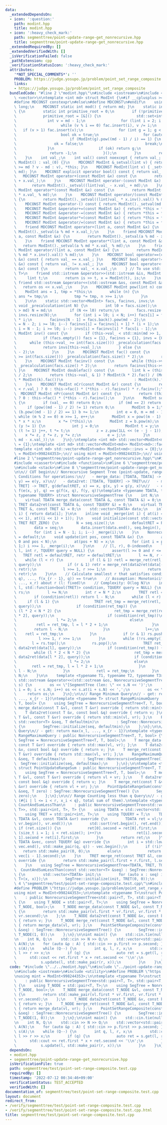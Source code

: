 ```yaml
---
data:
  _extendedDependsOn:
  - icon: ':question:'
    path: modint.hpp
    title: modint.hpp
  - icon: ':heavy_check_mark:'
    path: segmenttree/point-update-range-get_nonrecursive.hpp
    title: segmenttree/point-update-range-get_nonrecursive.hpp
  _extendedRequiredBy: []
  _extendedVerifiedWith: []
  _isVerificationFailed: false
  _pathExtension: cpp
  _verificationStatusIcon: ':heavy_check_mark:'
  attributes:
    '*NOT_SPECIAL_COMMENTS*': ''
    PROBLEM: https://judge.yosupo.jp/problem/point_set_range_composite
    links:
    - https://judge.yosupo.jp/problem/point_set_range_composite
  bundledCode: "#line 2 \"modint.hpp\"\n#include <iostream>\n#include <set>\n#include\
    \ <vector>\n\ntemplate <int md> struct ModInt {\n#if __cplusplus >= 201402L\n\
    #define MDCONST constexpr\n#else\n#define MDCONST\n#endif\n    using lint = long\
    \ long;\n    MDCONST static int mod() { return md; }\n    static int get_primitive_root()\
    \ {\n        static int primitive_root = 0;\n        if (!primitive_root) {\n\
    \            primitive_root = [&]() {\n                std::set<int> fac;\n  \
    \              int v = md - 1;\n                for (lint i = 2; i * i <= v; i++)\n\
    \                    while (v % i == 0) fac.insert(i), v /= i;\n             \
    \   if (v > 1) fac.insert(v);\n                for (int g = 1; g < md; g++) {\n\
    \                    bool ok = true;\n                    for (auto i : fac)\n\
    \                        if (ModInt(g).pow((md - 1) / i) == 1) {\n           \
    \                 ok = false;\n                            break;\n          \
    \              }\n                    if (ok) return g;\n                }\n \
    \               return -1;\n            }();\n        }\n        return primitive_root;\n\
    \    }\n    int val_;\n    int val() const noexcept { return val_; }\n    MDCONST\
    \ ModInt() : val_(0) {}\n    MDCONST ModInt &_setval(lint v) { return val_ = (v\
    \ >= md ? v - md : v), *this; }\n    MDCONST ModInt(lint v) { _setval(v % md +\
    \ md); }\n    MDCONST explicit operator bool() const { return val_ != 0; }\n \
    \   MDCONST ModInt operator+(const ModInt &x) const {\n        return ModInt()._setval((lint)val_\
    \ + x.val_);\n    }\n    MDCONST ModInt operator-(const ModInt &x) const {\n \
    \       return ModInt()._setval((lint)val_ - x.val_ + md);\n    }\n    MDCONST\
    \ ModInt operator*(const ModInt &x) const {\n        return ModInt()._setval((lint)val_\
    \ * x.val_ % md);\n    }\n    MDCONST ModInt operator/(const ModInt &x) const\
    \ {\n        return ModInt()._setval((lint)val_ * x.inv().val() % md);\n    }\n\
    \    MDCONST ModInt operator-() const { return ModInt()._setval(md - val_); }\n\
    \    MDCONST ModInt &operator+=(const ModInt &x) { return *this = *this + x; }\n\
    \    MDCONST ModInt &operator-=(const ModInt &x) { return *this = *this - x; }\n\
    \    MDCONST ModInt &operator*=(const ModInt &x) { return *this = *this * x; }\n\
    \    MDCONST ModInt &operator/=(const ModInt &x) { return *this = *this / x; }\n\
    \    friend MDCONST ModInt operator+(lint a, const ModInt &x) {\n        return\
    \ ModInt()._setval(a % md + x.val_);\n    }\n    friend MDCONST ModInt operator-(lint\
    \ a, const ModInt &x) {\n        return ModInt()._setval(a % md - x.val_ + md);\n\
    \    }\n    friend MDCONST ModInt operator*(lint a, const ModInt &x) {\n     \
    \   return ModInt()._setval(a % md * x.val_ % md);\n    }\n    friend MDCONST\
    \ ModInt operator/(lint a, const ModInt &x) {\n        return ModInt()._setval(a\
    \ % md * x.inv().val() % md);\n    }\n    MDCONST bool operator==(const ModInt\
    \ &x) const { return val_ == x.val_; }\n    MDCONST bool operator!=(const ModInt\
    \ &x) const { return val_ != x.val_; }\n    MDCONST bool operator<(const ModInt\
    \ &x) const {\n        return val_ < x.val_;\n    } // To use std::map<ModInt,\
    \ T>\n    friend std::istream &operator>>(std::istream &is, ModInt &x) {\n   \
    \     lint t;\n        return is >> t, x = ModInt(t), is;\n    }\n    MDCONST\
    \ friend std::ostream &operator<<(std::ostream &os, const ModInt &x) {\n     \
    \   return os << x.val_;\n    }\n    MDCONST ModInt pow(lint n) const {\n    \
    \    ModInt ans = 1, tmp = *this;\n        while (n) {\n            if (n & 1)\
    \ ans *= tmp;\n            tmp *= tmp, n >>= 1;\n        }\n        return ans;\n\
    \    }\n\n    static std::vector<ModInt> facs, facinvs, invs;\n    MDCONST static\
    \ void _precalculation(int N) {\n        int l0 = facs.size();\n        if (N\
    \ > md) N = md;\n        if (N <= l0) return;\n        facs.resize(N), facinvs.resize(N),\
    \ invs.resize(N);\n        for (int i = l0; i < N; i++) facs[i] = facs[i - 1]\
    \ * i;\n        facinvs[N - 1] = facs.back().pow(md - 2);\n        for (int i\
    \ = N - 2; i >= l0; i--) facinvs[i] = facinvs[i + 1] * (i + 1);\n        for (int\
    \ i = N - 1; i >= l0; i--) invs[i] = facinvs[i] * facs[i - 1];\n    }\n    MDCONST\
    \ ModInt inv() const {\n        if (this->val_ < std::min(md >> 1, 1 << 21)) {\n\
    \            if (facs.empty()) facs = {1}, facinvs = {1}, invs = {0};\n      \
    \      while (this->val_ >= int(facs.size())) _precalculation(facs.size() * 2);\n\
    \            return invs[this->val_];\n        } else {\n            return this->pow(md\
    \ - 2);\n        }\n    }\n    MDCONST ModInt fac() const {\n        while (this->val_\
    \ >= int(facs.size())) _precalculation(facs.size() * 2);\n        return facs[this->val_];\n\
    \    }\n    MDCONST ModInt facinv() const {\n        while (this->val_ >= int(facs.size()))\
    \ _precalculation(facs.size() * 2);\n        return facinvs[this->val_];\n   \
    \ }\n    MDCONST ModInt doublefac() const {\n        lint k = (this->val_ + 1)\
    \ / 2;\n        return (this->val_ & 1) ? ModInt(k * 2).fac() / (ModInt(2).pow(k)\
    \ * ModInt(k).fac())\n                                : ModInt(k).fac() * ModInt(2).pow(k);\n\
    \    }\n    MDCONST ModInt nCr(const ModInt &r) const {\n        return (this->val_\
    \ < r.val_) ? 0 : this->fac() * (*this - r).facinv() * r.facinv();\n    }\n  \
    \  MDCONST ModInt nPr(const ModInt &r) const {\n        return (this->val_ < r.val_)\
    \ ? 0 : this->fac() * (*this - r).facinv();\n    }\n\n    ModInt sqrt() const\
    \ {\n        if (val_ == 0) return 0;\n        if (md == 2) return val_;\n   \
    \     if (pow((md - 1) / 2) != 1) return 0;\n        ModInt b = 1;\n        while\
    \ (b.pow((md - 1) / 2) == 1) b += 1;\n        int e = 0, m = md - 1;\n       \
    \ while (m % 2 == 0) m >>= 1, e++;\n        ModInt x = pow((m - 1) / 2), y = (*this)\
    \ * x * x;\n        x *= (*this);\n        ModInt z = b.pow(m);\n        while\
    \ (y != 1) {\n            int j = 0;\n            ModInt t = y;\n            while\
    \ (t != 1) j++, t *= t;\n            z = z.pow(1LL << (e - j - 1));\n        \
    \    x *= z, z *= z, y *= z;\n            e = j;\n        }\n        return ModInt(std::min(x.val_,\
    \ md - x.val_));\n    }\n};\ntemplate <int md> std::vector<ModInt<md>> ModInt<md>::facs\
    \ = {1};\ntemplate <int md> std::vector<ModInt<md>> ModInt<md>::facinvs = {1};\n\
    template <int md> std::vector<ModInt<md>> ModInt<md>::invs = {0};\n\nusing ModInt998244353\
    \ = ModInt<998244353>;\n// using mint = ModInt<998244353>;\n// using mint = ModInt<1000000007>;\n\
    #line 2 \"segmenttree/point-update-range-get_nonrecursive.hpp\"\n#include <algorithm>\n\
    #include <cassert>\n#include <functional>\n#line 6 \"segmenttree/point-update-range-get_nonrecursive.hpp\"\
    \n#include <stack>\n#line 8 \"segmenttree/point-update-range-get_nonrecursive.hpp\"\
    \n\n// CUT begin\n// Nonrecursive Segment Tree (point-update, range-get)\n// -\
    \ Conditions for operations:\n//   - merge_data: [TDATA, TDATA] -> TDATA, e(x,\
    \ y) == e(y, x)\n//   - data2ret: [TDATA, TQUERY] -> TRET\n//   - merge_ret: [TRET,\
    \ TRET] -> TRET, g(defaultRET, x) == x, g(x, y) = g(y, x)\n//   - commutability\
    \ f(e(x, y), q) == g(f(x, q), f(y, q))\ntemplate <typename TDATA, typename TRET,\
    \ typename TQUERY> struct NonrecursiveSegmentTree {\n    int N;\n    TRET defaultRET;\n\
    \    virtual TDATA merge_data(const TDATA &, const TDATA &) = 0;\n    virtual\
    \ TRET data2ret(const TDATA &, const TQUERY &) = 0;\n    virtual TRET merge_ret(const\
    \ TRET &, const TRET &) = 0;\n    std::vector<TDATA> data;\n    inline TDATA &at(int\
    \ i) { return data[i]; }\n\n    inline void _merge(int i) { at(i) = merge_data(at(i\
    \ << 1), at((i << 1) + 1)); }\n    void initialize(const std::vector<TDATA> &seq,\
    \ TRET RET_ZERO) {\n        N = seq.size();\n        defaultRET = RET_ZERO;\n\
    \        data = seq;\n        data.insert(data.end(), seq.begin(), seq.end());\n\
    \        for (int i = N - 1; i; i--) _merge(i);\n    }\n    NonrecursiveSegmentTree()\
    \ = default;\n    void update(int pos, const TDATA &x) {\n        assert(pos >=\
    \ 0 and pos < N);\n        at(pos + N) = x;\n        for (int i = pos + N; i >\
    \ 1;) i >>= 1, _merge(i);\n    }\n\n    // [l, r), 0-indexed\n    TRET get(int\
    \ l, int r, TQUERY query = NULL) {\n        assert(l >= 0 and r <= N);\n     \
    \   TRET retl = defaultRET, retr = defaultRET;\n        l += N, r += N;\n    \
    \    while (l < r) {\n            if (l & 1) retl = merge_ret(retl, data2ret(data[l++],\
    \ query));\n            if (r & 1) retr = merge_ret(data2ret(data[--r], query),\
    \ retr);\n            l >>= 1, r >>= 1;\n        }\n        return merge_ret(retl,\
    \ retr);\n    }\n\n    // Calculate smallest r that satisfies condition(g(f(x_l,\
    \ q), ..., f(x_{r - 1}, q)) == true\n    // Assumption: Monotonicity of g(x_l,\
    \ ..., x_r) about r (l: fixed)\n    // Complexity: O(log N)\n    int binary_search(int\
    \ l, std::function<bool(TRET)> condition, TQUERY query = NULL) {\n        std::stack<int>\
    \ rs;\n        l += N;\n        int r = N * 2;\n        TRET retl = defaultRET;\n\
    \        if (condition(retl)) return l - N;\n        while (l < r) {\n       \
    \     if (l & 1) {\n                TRET ret_tmp = merge_ret(retl, data2ret(data[l],\
    \ query));\n                if (condition(ret_tmp)) {\n                    while\
    \ (l * 2 < N * 2) {\n                        ret_tmp = merge_ret(retl, data2ret(data[l\
    \ * 2], query));\n                        if (condition(ret_tmp))\n          \
    \                  l *= 2;\n                        else\n                   \
    \         retl = ret_tmp, l = l * 2 + 1;\n                    }\n            \
    \        return l - N;\n                }\n                l++;\n            \
    \    retl = ret_tmp;\n            }\n            if (r & 1) rs.push(--r);\n  \
    \          l >>= 1, r >>= 1;\n        }\n        while (!rs.empty()) {\n     \
    \       l = rs.top();\n            rs.pop();\n            TRET ret_tmp = merge_ret(retl,\
    \ data2ret(data[l], query));\n            if (condition(ret_tmp)) {\n        \
    \        while (l * 2 < N * 2) {\n                    ret_tmp = merge_ret(retl,\
    \ data2ret(data[l * 2], query));\n                    if (condition(ret_tmp))\n\
    \                        l *= 2;\n                    else\n                 \
    \       retl = ret_tmp, l = l * 2 + 1;\n                }\n                return\
    \ l - N;\n            }\n            retl = ret_tmp;\n        }\n        return\
    \ N;\n    }\n\n    template <typename T1, typename T2, typename T3>\n    friend\
    \ std::ostream &operator<<(std::ostream &os, NonrecursiveSegmentTree<T1, T2, T3>\
    \ s) {\n        os << \"[SegmentTree (len: \" << s.N << ')';\n        for (int\
    \ i = 0; i < s.N; i++) os << s.at(i + s.N) << ',';\n        os << \"]\";\n   \
    \     return os;\n    }\n};\n\n// Range Minimum Query\n// - get: return min(x_l,\
    \ ..., x_{r - 1})\ntemplate <typename T> struct RangeMinimumQuery : public NonrecursiveSegmentTree<T,\
    \ T, bool> {\n    using SegTree = NonrecursiveSegmentTree<T, T, bool>;\n    T\
    \ merge_data(const T &vl, const T &vr) override { return std::min(vl, vr); };\n\
    \    T data2ret(const T &v, const bool &q) override { return v; }\n    T merge_ret(const\
    \ T &vl, const T &vr) override { return std::min(vl, vr); };\n    RangeMinimumQuery(const\
    \ std::vector<T> &seq, T defaultmin)\n        : SegTree::NonrecursiveSegmentTree()\
    \ {\n        SegTree::initialize(seq, defaultmin);\n    };\n};\n\n// Range Maximum\
    \ Query\n// - get: return max(x_l, ..., x_{r - 1})\ntemplate <typename T> struct\
    \ RangeMaximumQuery : public NonrecursiveSegmentTree<T, T, bool> {\n    using\
    \ SegTree = NonrecursiveSegmentTree<T, T, bool>;\n    T merge_data(const T &vl,\
    \ const T &vr) override { return std::max(vl, vr); };\n    T data2ret(const T\
    \ &v, const bool &q) override { return v; }\n    T merge_ret(const T &vl, const\
    \ T &vr) override { return std::max(vl, vr); };\n    RangeMaximumQuery(const std::vector<T>\
    \ &seq, T defaultmax)\n        : SegTree::NonrecursiveSegmentTree() {\n      \
    \  SegTree::initialize(seq, defaultmax);\n    };\n};\n\ntemplate <typename T>\
    \ struct PointUpdateRangeSum : public NonrecursiveSegmentTree<T, T, bool> {\n\
    \    using SegTree = NonrecursiveSegmentTree<T, T, bool>;\n    T merge_data(const\
    \ T &vl, const T &vr) override { return vl + vr; };\n    T data2ret(const T &v,\
    \ const bool &q) override { return v; }\n    T merge_ret(const T &vl, const T\
    \ &vr) override { return vl + vr; };\n    PointUpdateRangeSum(const std::vector<T>\
    \ &seq, T zero) : SegTree::NonrecursiveSegmentTree() {\n        SegTree::initialize(seq,\
    \ zero);\n    };\n};\n\n// Range Counting less than q Query\n// - get: return\
    \ (#{i | l <= i < r, x_i < q}, total sum of them).\ntemplate <typename T>\nstruct\
    \ CountAndSumLessThan\n    : public NonrecursiveSegmentTree<std::vector<std::pair<T,\
    \ T>>, std::pair<int, T>, T> {\n    using TDATA = std::vector<std::pair<T, T>>;\n\
    \    using TRET = std::pair<int, T>;\n    using TQUERY = T;\n    TDATA merge_data(const\
    \ TDATA &vl, const TDATA &vr) override {\n        TDATA ret = vl;\n        ret.insert(ret.end(),\
    \ vr.begin(), vr.end());\n        std::sort(ret.begin(), ret.end());\n       \
    \ if (ret.size()) {\n            ret[0].second = ret[0].first;\n            for\
    \ (size_t i = 1; i < ret.size(); i++)\n                ret[i].second = ret[i -\
    \ 1].second + ret[i].first;\n        }\n        return ret;\n    }\n    TRET data2ret(const\
    \ TDATA &vec, const TQUERY &q) override {\n        int i = std::lower_bound(vec.begin(),\
    \ vec.end(), std::make_pair(q, q)) - vec.begin();\n        if (!i)\n         \
    \   return std::make_pair(0, 0);\n        else\n            return std::make_pair(i,\
    \ vec[i - 1].second);\n    }\n    TRET merge_ret(const TRET &l, const TRET &r)\
    \ override {\n        return std::make_pair(l.first + r.first, l.second + r.second);\n\
    \    }\n    using SegTree = NonrecursiveSegmentTree<TDATA, TRET, TQUERY>;\n  \
    \  CountAndSumLessThan(const std::vector<T> &seq) : SegTree::NonrecursiveSegmentTree()\
    \ {\n        std::vector<TDATA> init;\n        for (auto x : seq) init.emplace_back(TDATA{std::pair<T,\
    \ T>(x, x)});\n        SegTree::initialize(init, TRET(0, 0));\n    }\n};\n#line\
    \ 4 \"segmenttree/test/point-set-range-composite.test.cpp\"\n#include <utility>\n\
    #define PROBLEM \"https://judge.yosupo.jp/problem/point_set_range_composite\"\n\
    using mint = ModInt<998244353>;\n\ntemplate <typename T>\nstruct PointSetRangeComposite\n\
    \    : public NonrecursiveSegmentTree<std::pair<T, T>, std::pair<T, T>, bool>\
    \ {\n    using T_NODE = std::pair<T, T>;\n    using SegTree = NonrecursiveSegmentTree<T_NODE,\
    \ T_NODE, bool>;\n    T_NODE merge_data(const T_NODE &vl, const T_NODE &vr) override\
    \ {\n        return std::make_pair(vl.first * vr.first, vr.first * vl.second +\
    \ vr.second);\n    };\n    T_NODE data2ret(const T_NODE &v, const bool &q) override\
    \ { return v; }\n    T_NODE merge_ret(const T_NODE &vl, const T_NODE &vr) override\
    \ { return merge_data(vl, vr); };\n    PointSetRangeComposite(const std::vector<T_NODE>\
    \ &seq) : SegTree::NonrecursiveSegmentTree() {\n        SegTree::initialize(seq,\
    \ T_NODE(1, 0));\n    };\n};\n\nint main() {\n    std::cin.tie(nullptr), std::ios::sync_with_stdio(false);\n\
    \n    int N, Q;\n    std::cin >> N >> Q;\n    std::vector<std::pair<mint, mint>>\
    \ A(N);\n    for (auto &p : A) { std::cin >> p.first >> p.second; }\n    PointSetRangeComposite<mint>\
    \ s(A);\n    while (Q--) {\n        int q, l, r, x;\n        std::cin >> q >>\
    \ l >> r >> x;\n        if (q) {\n            auto ret = s.get(l, r);\n      \
    \      std::cout << ret.first * x + ret.second << '\\n';\n        } else {\n \
    \           s.update(l, std::make_pair(r, x));\n        }\n    }\n}\n"
  code: "#include \"../../modint.hpp\"\n#include \"../point-update-range-get_nonrecursive.hpp\"\
    \n#include <iostream>\n#include <utility>\n#define PROBLEM \"https://judge.yosupo.jp/problem/point_set_range_composite\"\
    \nusing mint = ModInt<998244353>;\n\ntemplate <typename T>\nstruct PointSetRangeComposite\n\
    \    : public NonrecursiveSegmentTree<std::pair<T, T>, std::pair<T, T>, bool>\
    \ {\n    using T_NODE = std::pair<T, T>;\n    using SegTree = NonrecursiveSegmentTree<T_NODE,\
    \ T_NODE, bool>;\n    T_NODE merge_data(const T_NODE &vl, const T_NODE &vr) override\
    \ {\n        return std::make_pair(vl.first * vr.first, vr.first * vl.second +\
    \ vr.second);\n    };\n    T_NODE data2ret(const T_NODE &v, const bool &q) override\
    \ { return v; }\n    T_NODE merge_ret(const T_NODE &vl, const T_NODE &vr) override\
    \ { return merge_data(vl, vr); };\n    PointSetRangeComposite(const std::vector<T_NODE>\
    \ &seq) : SegTree::NonrecursiveSegmentTree() {\n        SegTree::initialize(seq,\
    \ T_NODE(1, 0));\n    };\n};\n\nint main() {\n    std::cin.tie(nullptr), std::ios::sync_with_stdio(false);\n\
    \n    int N, Q;\n    std::cin >> N >> Q;\n    std::vector<std::pair<mint, mint>>\
    \ A(N);\n    for (auto &p : A) { std::cin >> p.first >> p.second; }\n    PointSetRangeComposite<mint>\
    \ s(A);\n    while (Q--) {\n        int q, l, r, x;\n        std::cin >> q >>\
    \ l >> r >> x;\n        if (q) {\n            auto ret = s.get(l, r);\n      \
    \      std::cout << ret.first * x + ret.second << '\\n';\n        } else {\n \
    \           s.update(l, std::make_pair(r, x));\n        }\n    }\n}\n"
  dependsOn:
  - modint.hpp
  - segmenttree/point-update-range-get_nonrecursive.hpp
  isVerificationFile: true
  path: segmenttree/test/point-set-range-composite.test.cpp
  requiredBy: []
  timestamp: '2022-07-12 00:34:46+09:00'
  verificationStatus: TEST_ACCEPTED
  verifiedWith: []
documentation_of: segmenttree/test/point-set-range-composite.test.cpp
layout: document
redirect_from:
- /verify/segmenttree/test/point-set-range-composite.test.cpp
- /verify/segmenttree/test/point-set-range-composite.test.cpp.html
title: segmenttree/test/point-set-range-composite.test.cpp
---
```


